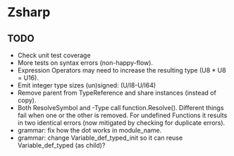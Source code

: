 ﻿# Zsharp

## TODO

- Check unit test coverage
- More tests on syntax errors (non-happy-flow).
- Expression Operators may need to increase the resulting type (U8 * U8 = U16).
- Emit integer type sizes (un)signed: (U/I8-U/I64)
- Remove parent from TypeReference and share instances (instead of copy).
- Both ResolveSymbol and -Type call function.Resolve(). 
    Different things fail when one or the other is removed. 
    For undefined Functions it results in two identical errors (now mitigated by checking for duplicate errors).
- grammar: fix how the dot works in module_name.
- grammar: change Variable_def_typed_init so it can reuse Variable_def_typed (as child)?
